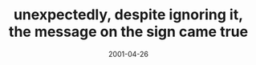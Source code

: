 ---
layout: base.njk
title : 'unexpectedly, despite ignoring it, the message on the sign came true' 
view_title : 'unexpectedly, despite ignoring it, the message on the sign came true' 
year : '2001' 
date : '2001-04-26' 
img_file : '/drawing/themessage.png' 
html_file : 'themessage' 
next_html : 'lettingmeknow.html' 
year_order : '75' 
permalink : "title/{{html_file}}.html"
---